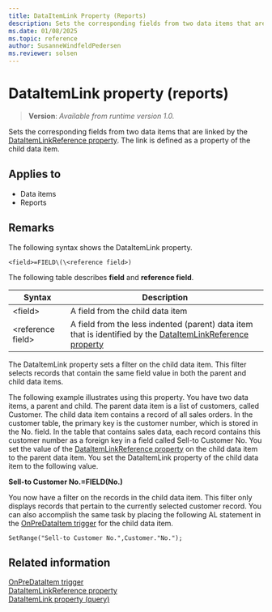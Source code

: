 ```yaml
---
title: DataItemLink Property (Reports)
description: Sets the corresponding fields from two data items that are linked by the DataItemLinkReference property. The link is defined as a property of the child data item.
ms.date: 01/08/2025
ms.topic: reference
author: SusanneWindfeldPedersen
ms.reviewer: solsen
---
```


# DataItemLink property (reports)

> **Version**: _Available from runtime version 1.0._

Sets the corresponding fields from two data items that are linked by the [DataItemLinkReference property](./devenv-dataitemlinkreference-property.md). The link is defined as a property of the child data item.  
  
## Applies to  
  
- Data items  
- Reports  
  
## Remarks

The following syntax shows the DataItemLink property.  
  
`<field>=FIELD\(\<reference field>)`
  
The following table describes **field** and **reference field**.  
  
|Syntax|Description|  
|------------|-----------------|  
|\<field>|A field from the child data item|  
|\<reference field>|A field from the less indented (parent) data item that is identified by the [DataItemLinkReference property](./devenv-dataitemlinkreference-property.md)|  
  
The DataItemLink property sets a filter on the child data item. This filter selects records that contain the same field value in both the parent and child data items. 
  
The following example illustrates using this property. You have two data items, a parent and child. The parent data item is a list of customers, called Customer. The child data item contains a record of all sales orders. In the customer table, the primary key is the customer number, which is stored in the No. field. In the table that contains sales data, each record contains this customer number as a foreign key in a field called Sell-to Customer No. You set the value of the [DataItemLinkReference property](./devenv-dataitemlinkreference-property.md) on the child data item to the parent data item. You set the DataItemLink property of the child data item to the following value.  
  
**Sell-to Customer No.=FIELD(No.)**  
  
You now have a filter on the records in the child data item. This filter only displays records that pertain to the currently selected customer record. You can also accomplish the same task by placing the following AL statement in the [OnPreDataItem trigger](../triggers-auto/reportdataitem/devenv-onpredataitem-reportdataitem-trigger.md) for the child data item.  
  
```AL
SetRange("Sell-to Customer No.",Customer."No.");  
```  
  
## Related information

[OnPreDataItem trigger](../triggers-auto/reportdataitem/devenv-onpredataitem-reportdataitem-trigger.md)   
[DataItemLinkReference property](./devenv-dataitemlinkreference-property.md)   
[DataItemLink property (query)](devenv-dataitemlink-query-property.md)